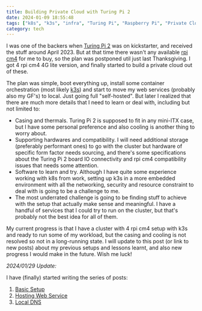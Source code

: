 ```yaml
---
title: Building Private Cloud with Turing Pi 2
date: 2024-01-09 18:55:48
tags: ["k8s", "k3s", "infra", "Turing Pi", "Raspberry Pi", "Private Cloud"]
category: tech
---
```


I was one of the backers when [Turing Pi 2](https://turingpi.com/product/turing-pi-2/) was on kickstarter, and received the stuff around April 2023. But at that time there wasn't any available [rpi cm4](https://www.raspberrypi.com/products/compute-module-4/) for me to buy, so the plan was postponed util just last Thanksgiving. I got 4 rpi cm4 4G lite version, and finally started to build a private cloud out of these.

The plan was simple, boot everything up, install some container orchestration (most likely [k3s](https://k3s.io)) and start to move my web services (probably also my GF's) to local. Just going full "self-hosted". But later I realized that there are much more details that I need to learn or deal with, including but not limited to:
- Casing and thermals. Turing Pi 2 is supposed to fit in any mini-ITX case, but I have some personal preference and also cooling is another thing to worry about.
- Supporting hardwares and compatibility. I will need additional storage (preferably performant ones) to go with the cluster but hardware of specific form factor needs sourcing, and there's some specifications about the Turing Pi 2 board IO connectivity and rpi cm4 compatibility issues that needs some attention.
- Software to learn and try. Although I have quite some experience working with k8s from work, setting up k3s in a more embedded environment with all the networking, security and resource constraint to deal with is going to be a challenge to me.
- The most underrated challenge is going to be finding stuff to achieve with the setup that actually make sense and meaningful. I have a handful of services that I could try to run on the cluster, but that's probably not the best idea for all of them.

My current progress is that I have a cluster with 4 rpi cm4 setup with k3s and ready to run some of my workload, but the casing and cooling is not resolved so not in a long-running state. I will update to this post (or link to new posts) about my previous setups and lessons learnt, and also new progress I would make in the future. Wish me luck!

*2024/01/29 Update:*

I have (finally) started writing the series of posts:
1. [Basic Setup](/blog/post/building_private_cloud_basic_setup/)
2. [Hosting Web Service](/blog/post/building_private_cloud_hosting_web_service/)
3. [Local DNS](/blog/post/building_private_cloud_local_dns/)
